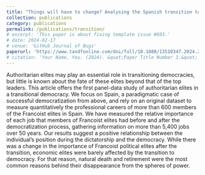 ```yaml
---
title: "Things will have to change? Analysing the Spanish transition to democracy from an elite perspective"
collection: publications
category: publications
permalink: /publications/transition/
# excerpt: 'This paper is about fixing template issue #693.'
# date: 2024-02-17
# venue: 'GitHub Journal of Bugs'
paperurl: 'https://www.tandfonline.com/doi/full/10.1080/13510347.2024.2418996'
# citation: 'Your Name, You. (2024). &quot;Paper Title Number 3.&quot; <i>GitHub Journal of Bugs</i>. 1(3).'
---
```

Authoritarian elites may play an essential role in transitioning democracies, but little is known about the fate of these elites beyond that of the top leaders. This article offers the first panel-data study of authoritarian elites in a transitional democracy. We focus on Spain, a paradigmatic case of successful democratization from above, and rely on an original dataset to measure quantitatively the professional careers of more than 600 members of the Francoist elites in Spain. We have measured the relative importance of each job that members of Francoist elites had before and after the democratization process, gathering information on more than 5,400 jobs over 50 years. Our results suggest a positive relationship between the individual’s position during the dictatorship and the democracy. While there was a change in the importance of Francoist political elites after the transition, economic elites were barely affected by the transition to democracy. For that reason, natural death and retirement were the most common reasons behind their disappearance from the spheres of power.
